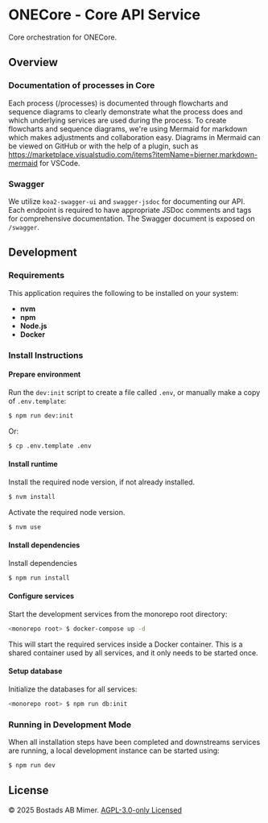 # ONECore - Core API Service

Core orchestration for ONECore.

## Overview

### Documentation of processes in Core

Each process (/processes) is documented through flowcharts and sequence diagrams to clearly demonstrate what the process does and which underlying services are used during the process. To create flowcharts and sequence diagrams, we're using Mermaid for markdown which makes adjustments and collaboration easy. Diagrams in Mermaid can be viewed on GitHub or with the help of a plugin, such as https://marketplace.visualstudio.com/items?itemName=bierner.markdown-mermaid for VSCode.

### Swagger

We utilize `koa2-swagger-ui` and `swagger-jsdoc` for documenting our API. Each endpoint is required to have appropriate JSDoc comments and tags for comprehensive documentation. The Swagger document is exposed on `/swagger`.

## Development

### Requirements

This application requires the following to be installed on your system:

- **nvm**
- **npm**
- **Node.js**
- **Docker**

### Install Instructions

#### Prepare environment

Run the `dev:init` script to create a file called `.env`, or manually make a copy of `.env.template`:

```sh
$ npm run dev:init
```

Or:

```sh
$ cp .env.template .env
```

#### Install runtime

Install the required node version, if not already installed.

```sh
$ nvm install
```

Activate the required node version.

```sh
$ nvm use
```

#### Install dependencies

Install dependencies

```sh
$ npm run install
```

#### Configure services

Start the development services from the monorepo root directory:

```sh
<monorepo root> $ docker-compose up -d
```

This will start the required services inside a Docker container. This is a shared container used by all services, and it only needs to be started once.

#### Setup database

Initialize the databases for all services:

```sh
<monorepo root> $ npm run db:init
```

### Running in Development Mode

When all installation steps have been completed and downstreams services are running, a local development instance can be started using:

```sh
$ npm run dev
```

## License

© 2025 Bostads AB Mimer. [AGPL-3.0-only Licensed](./LICENSE)
